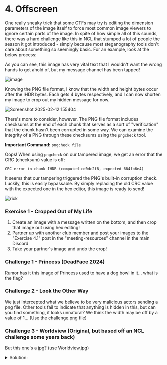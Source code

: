 # 4. Offscreen
One really sneaky trick that some CTFs may try is editing the dimension parameters of the image itself to force most common image viewers to ignore certain parts of the image. In spite of how simple all of this sounds, there was a hard challenge like this in NCL that stumped a lot of people the season it got introduced - simply because most steganography tools don't care about something so seemingly basic. For an example, look at the below process:

As you can see, this image has very vital text that I wouldn't want the wrong hands to get ahold of, but my message channel has been tapped!

![image](https://github.com/user-attachments/assets/98aed681-7736-43b8-a6bd-b72aaed2beb4)

Knowing the PNG file format, I know that the width and height bytes occur after the IHDR bytes. Each gets 4 bytes respectively, and I can now shorten my image to crop out my hidden message for now.

![Screenshot 2025-02-12 155404](https://github.com/user-attachments/assets/2e34d87f-a6c1-4c10-b139-023ae6bc8300)

There's more to consider, however. The PNG file format includes checksums at the end of each chunk that serves as a sort of "verification" that the chunk hasn't been corrupted in some way. We can examine the integrity of a PNG through these checksums using the `pngcheck` tool.

**Important Command:** `pngcheck file`

Oops! When using `pngcheck` on our tampered image, we get an error that the CRC (checksum) value is off:

`CRC error in chunk IHDR (computed cd0dc2f8, expected 684fb6e4)`

It seems that our tampering triggered the PNG's built-in corruption check. Luckily, this is easily bypassable. By simply replacing the old CRC value with the expected one in the hex editor, this image is ready to send!

![rick](https://github.com/user-attachments/assets/736f630f-70d9-4ffe-9fe1-a0736c17044e)

### Exercise 1 - Cropped Out of My Life
1. Create an image with a message written on the bottom, and then crop that image out using hex editing! 
2. Partner up with another club member and post your images to the "Exercise 4.1" post in the "meeting-resources" channel in the main Discord
3. Take your partner's image and undo the crop!

### Challenge 1 - Princess (DeadFace 2024)
Rumor has it this image of Princess used to have a dog bowl in it... what is the flag?

### Challenge 2 - Look the Other Way
We just intercepted what we believe to be very malicious actors sending a png file. Other tools fail to indicate that anything is hidden in this, but can you find something, it looks unnatural? We think the width may be off by a value of 1... (Use the challenge.png file)

### Challenge 3 - Worldview (Original, but based off an NCL challenge some years back)
But this one's a jpg? (use Worldview.jpg)

<details>
	<summary>Solution:</summary>
	<p>The general principle is the same - but now you must research the JPG format instead.</p>
	<ol>
		<li>Upload the image into CyberChef. You can drag and drop it or use the "open file as input" button in the top right corner. Then drop "To Hex" into your recipe.</li>
		<li>Copy and paste the output into a text file.</li>
		<li>Search for the hex string "ff c0". This set of bytes denotes the [JPEG marker ](https://en.wikipedia.org/wiki/JPEG#Syntax_and_structure) SOF0, which includes width and height information.</li>
		<li>You should see a string of bytes that looks like "ff c0 00 11 08 00 af 00 64". Of these bytes, change "af" (175 in decimal) to "ff" (255). In other words, that string of bytes should now read "ff c0 00 11 08 00 ff 00 64". This changes the width from 175 to 255.</li>
		<li>Select the entire text file (ctrl+a) and copy+paste all of it into a new CyberChef window. Put "from hex" and then "render image" into the recipe.</li>
		<li>Tadaaaaaa! :)</li>
	</ol>
</details>